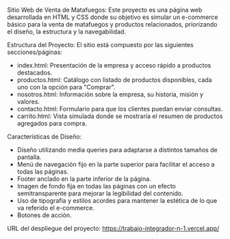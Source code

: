 Sitio Web de Venta de Matafuegos:
Este proyecto es una página web desarrollada en HTML y CSS donde su objetivo es simular un e-commerce básico para la venta de matafuegos y productos relacionados, priorizando el diseño, la estructura y la navegabilidad.


Estructura del Proyecto:
El sitio está compuesto por las siguientes secciones/páginas:

- index.html: Presentación de la empresa y acceso rápido a productos destacados.
- productos.html: Catálogo con listado de productos disponibles, cada uno con la opción para "Comprar".
- nosotros.html: Información sobre la empresa, su historia, misión y valores.
- contacto.html: Formulario para que los clientes puedan enviar consultas.
- carrito.html: Vista simulada donde se mostraría el resumen de productos agregados para compra.

Características de Diseño:
- Diseño utilizando media queries para adaptarse a distintos tamaños de pantalla.
- Menú de navegación fijo en la parte superior para facilitar el acceso a todas las páginas.
- Footer anclado en la parte inferior de la página.
- Imagen de fondo fija en todas las páginas con un efecto semitransparente para mejorar la legibilidad del contenido.
- Uso de tipografía y estilos acordes para mantener la estética de lo que va referido el e-commerce.
- Botones de acción.

URL del despliegue del proyecto: https://trabajo-integrador-n-1.vercel.app/
